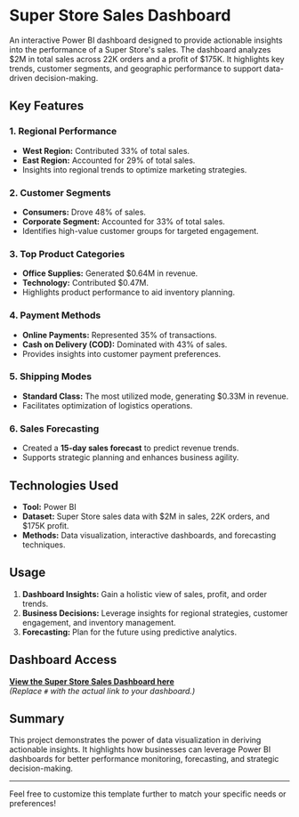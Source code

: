 # Super Store Sales Dashboard

An interactive Power BI dashboard designed to provide actionable insights into the performance of a Super Store's sales. The dashboard analyzes $2M in total sales across 22K orders and a profit of $175K. It highlights key trends, customer segments, and geographic performance to support data-driven decision-making.

## Key Features

### 1. **Regional Performance**
   - **West Region:** Contributed 33% of total sales.
   - **East Region:** Accounted for 29% of total sales.
   - Insights into regional trends to optimize marketing strategies.

### 2. **Customer Segments**
   - **Consumers:** Drove 48% of sales.
   - **Corporate Segment:** Accounted for 33% of total sales.
   - Identifies high-value customer groups for targeted engagement.

### 3. **Top Product Categories**
   - **Office Supplies:** Generated $0.64M in revenue.
   - **Technology:** Contributed $0.47M.
   - Highlights product performance to aid inventory planning.

### 4. **Payment Methods**
   - **Online Payments:** Represented 35% of transactions.
   - **Cash on Delivery (COD):** Dominated with 43% of sales.
   - Provides insights into customer payment preferences.

### 5. **Shipping Modes**
   - **Standard Class:** The most utilized mode, generating $0.33M in revenue.
   - Facilitates optimization of logistics operations.

### 6. **Sales Forecasting**
   - Created a **15-day sales forecast** to predict revenue trends.
   - Supports strategic planning and enhances business agility.

## Technologies Used

- **Tool:** Power BI
- **Dataset:** Super Store sales data with $2M in sales, 22K orders, and $175K profit.
- **Methods:** Data visualization, interactive dashboards, and forecasting techniques.

## Usage

1. **Dashboard Insights:** Gain a holistic view of sales, profit, and order trends.
2. **Business Decisions:** Leverage insights for regional strategies, customer engagement, and inventory management.
3. **Forecasting:** Plan for the future using predictive analytics.

## Dashboard Access

[**View the Super Store Sales Dashboard here**](#)  
*(Replace `#` with the actual link to your dashboard.)*

## Summary

This project demonstrates the power of data visualization in deriving actionable insights. It highlights how businesses can leverage Power BI dashboards for better performance monitoring, forecasting, and strategic decision-making.

---

Feel free to customize this template further to match your specific needs or preferences!
